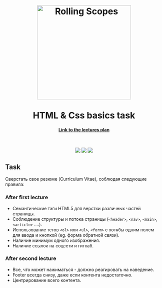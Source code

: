 <h1 align="center">
  <a href="https://github.com/elkinny">
    <img src="http://brest.rollingscopes.com/images/logo_rs_text.svg" alt="Rolling Scopes" width="300">    
  </a>
  </br>
  </br>
    HTML & Css basics task
  </br>
</h1>

<h4 align="center"><a href="https://github.com/rolling-scopes-school/lectures/blob/master/lectures/html-css-basics.md">Link to the lectures plan</a></h4>

</br>
<p align="center">
    <img src="https://forthebadge.com/images/badges/uses-html.svg">
    <img src="https://forthebadge.com/images/badges/built-by-developers.svg">
    <img src="https://forthebadge.com/images/badges/uses-css.svg">
</p>

## Task

Сверстать свое резюме (Curriculum Vitae), соблюдая следующие правила:

### After first lecture 

- Семантические тэги HTML5 для верстки различных частей страницы.
- Соблюдение структуры и потока страницы (``<header>``, ``<nav>``, ``<main>``, ``<article>`` ....).
- Использование тегов ``<ol>`` или ``<ul>``, ``<form>`` с хотябы одним полем для ввода и кнопкой (eg. форма обратной связи).
- Наличие минимум одного изображения.
- Наличие ссылок на соцсети и гитхаб.

### After second lecture 

- Все, что может нажиматься - должно реагировать на наведение.
- Footer всегда снизу, даже если контента недостаточно.
- Центрирование всего контента.
